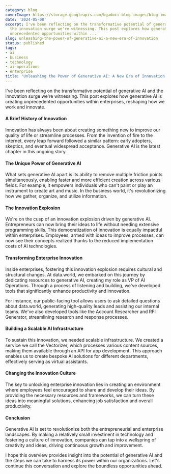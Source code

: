 ```yaml
---
category: blog
coverImage: https://storage.googleapis.com/bgadoci-blog-images/blog-images/images/blog-images/cover-images/6.png
date: '2024-05-08'
excerpt: I've been reflecting on the transformative potential of generative AI and
  the innovation surge we're witnessing. This post explores how generative AI is creating
  unprecedented opportunities within ...
slug: unleashing-the-power-of-generative-ai-a-new-era-of-innovation
status: published
tags:
- ai
- business
- technology
- ai-operations
- enterprise
title: 'Unleashing the Power of Generative AI: A New Era of Innovation'
---
```


I've been reflecting on the transformative potential of generative AI and the innovation surge we're witnessing. This post explores how generative AI is creating unprecedented opportunities within enterprises, reshaping how we work and innovate.

#### A Brief History of Innovation

Innovation has always been about creating something new to improve our quality of life or streamline processes. From the invention of fire to the internet, every leap forward followed a similar pattern: early adopters, skeptics, and eventual widespread acceptance. Generative AI is the latest chapter in this ongoing story.

#### The Unique Power of Generative AI

What sets generative AI apart is its ability to remove multiple friction points simultaneously, enabling faster and more efficient creation across various fields. For example, it empowers individuals who can't paint or play an instrument to create art and music. In the business world, it's revolutionizing how we gather, organize, and utilize information.

#### The Innovation Explosion

We're on the cusp of an innovation explosion driven by generative AI. Entrepreneurs can now bring their ideas to life without needing extensive programming skills. This democratization of innovation is equally impactful within enterprises. Employees, armed with ideas to improve processes, can now see their concepts realized thanks to the reduced implementation costs of AI technologies.

#### Transforming Enterprise Innovation

Inside enterprises, fostering this innovation explosion requires cultural and structural changes. At data.world, we embarked on this journey by dedicating resources to generative AI, creating my role as VP of AI Operations. Through a process of listening and building, we've developed tools that significantly enhance productivity and innovation.

For instance, our public-facing tool allows users to ask detailed questions about data.world, generating high-quality leads and assisting our internal teams. We've also developed tools like the Account Researcher and RFI Generator, streamlining research and response processes.

#### Building a Scalable AI Infrastructure

To sustain this innovation, we needed scalable infrastructure. We created a service we call the Vectorizer, which processes various content sources, making them available through an API for app development. This approach enables us to create bespoke AI solutions for different departments, effectively serving as virtual assistants.

#### Changing the Innovation Culture

The key to unlocking enterprise innovation lies in creating an environment where employees feel encouraged to share and develop their ideas. By providing the necessary resources and frameworks, we can turn these ideas into meaningful solutions, enhancing job satisfaction and overall productivity.

#### Conclusion

Generative AI is set to revolutionize both the entrepreneurial and enterprise landscapes. By making a relatively small investment in technology and fostering a culture of innovation, companies can tap into a wellspring of creativity and ideas, driving continuous growth and improvement.

I hope this overview provides insight into the potential of generative AI and the steps we can take to harness its power within our organizations. Let's continue this conversation and explore the boundless opportunities ahead.